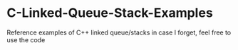 # C-Linked-Queue-Stack-Examples
Reference examples of C++ linked queue/stacks in case I forget, feel free to use the code
